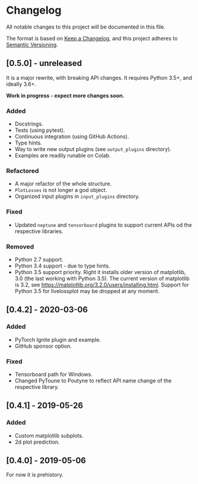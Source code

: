 # Changelog

All notable changes to this project will be documented in this file.

The format is based on [Keep a Changelog](https://keepachangelog.com/en/1.0.0/),
and this project adheres to [Semantic Versioning](https://semver.org/spec/v2.0.0.html).

## [0.5.0] - unreleased

It is a major rewrite, with breaking API changes.
It requires Python 3.5+, and ideally 3.6+.

**Work in progress - expect more changes soon.**

### Added

- Docstrings.
- Tests (using pytest).
- Continuous integration (using GitHub Actions).
- Type hints.
- Way to write new output plugins (see `output_plugins` directory).
- Examples are readily runable on Colab. 

### Refactored

- A major refactor of the whole structure.
- `PlotLosses` is not longer a god object.
- Organized input plugins in `input_plugins` directory.


### Fixed

- Updated `neptune` and `tensorboard` plugins to support current APIs od the respective libraries.

### Removed

- Python 2.7 support. 
- Python 3.4 support - due to type hints.
- Python 3.5 support priority. Right it installs older version of matplotlib, 3.0 (the last working with Python 3.5). The current version of matplotlib is 3.2, see https://matplotlib.org/3.2.0/users/installing.html. Support for Python 3.5 for livelossplot may be dropped at any moment.


## [0.4.2] - 2020-03-06

### Added

- PyTorch Ignite plugin and example.
- GitHub sponsor option.

### Fixed

- Tensorboard path for Windows.
- Changed PyToune to Poutyne to reflect API name change of the respective library.


## [0.4.1] - 2019-05-26

### Added

- Custom matplotlib subplots.
- 2d plot prediction.


## [0.4.0] - 2019-05-06

For now it is prehistory. 
